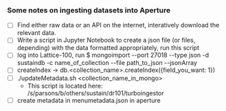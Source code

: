 ### Some notes on ingesting datasets into Aperture
- [ ] Find either raw data or an API on the internet, interatively download the relevant data.
- [ ] Write a script in Jupyter Notebook to create a json file (or files, depending) with the data formatted appropriately, run this script
- [ ] log into Lattice-100, run $ mongoimport --port 27018 --type json -d sustaindb -c name_of_collection --file path_to_json --jsonArray
- [ ] createIndex -> db.<collection_name>.createIndex({field_you_want: 1})
- [ ] ./updateMetadata.sh <collection_name_in_mongo>
  - This script is located here: /s/parsons/b/others/sustain/dr101/turboingestor
- [ ] create metadata in menumetadata.json in aperture
